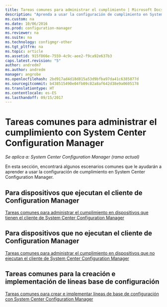 ```yaml
---
title: Tareas comunes para administrar el cumplimiento | Microsoft Docs
description: "Aprenda a usar la configuración de cumplimiento en System Center Configuration Manager."
ms.custom: na
ms.date: 10/06/2016
ms.prod: configuration-manager
ms.reviewer: na
ms.suite: na
ms.technology: configmgr-other
ms.tgt_pltfrm: na
ms.topic: article
ms.assetid: 915f866e-7559-4c9c-aee2-f9ca92e637b3
caps.latest.revision: "5"
author: andredm7
ms.author: andredm
manager: angrobe
ms.openlocfilehash: 2bd917ad4d18d815a53d9bfba97da41c6385877d
ms.sourcegitcommit: b438515490e04fb09c82a8af642d38e9a0605178
ms.translationtype: HT
ms.contentlocale: es-ES
ms.lasthandoff: 09/15/2017
---
```

# <a name="common-tasks-for-managing-compliance-with-system-center-configuration-manager"></a>Tareas comunes para administrar el cumplimiento con System Center Configuration Manager

*Se aplica a: System Center Configuration Manager (rama actual)*

En esta sección, encontrará algunos escenarios comunes que le ayudarán a aprender a usar la configuración de cumplimiento en System Center Configuration Manager.  

## <a name="for-devices-that-run-the-configuration-manager-client"></a>Para dispositivos que ejecutan el cliente de Configuration Manager  
 [Tareas comunes para administrar el cumplimiento en dispositivos que tienen el cliente de System Center Configuration Manager](../../compliance/plan-design/common-tasks-for-managing-compliance-on-devices-with-the-client.md)  

## <a name="for-devices-that-do-not-run-the-configuration-manager-client"></a>Para dispositivos que no ejecutan el cliente de Configuration Manager  
 [Tareas comunes para administrar el cumplimiento en dispositivos que no ejecutan el cliente de System Center Configuration Manager](../../compliance/plan-design/common-tasks-for-managing-compliance-on-devices-not-running-the-client.md)  

## <a name="scenarios-for-creating-and-deploying-configuration-baselines"></a>Tareas comunes para la creación e implementación de líneas base de configuración  
 [Tareas comunes para crear e implementar líneas de base de configuración con System Center Configuration Manager](../../compliance/plan-design/common-tasks-for-creating-and-deploying-configuration-baselines.md)  
